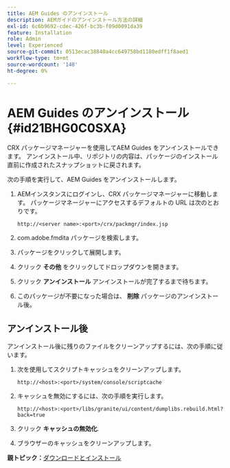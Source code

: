 ```yaml
---
title: AEM Guides のアンインストール
description: AEMガイドのアンインストール方法の詳細
exl-id: 6c6b9692-cdec-426f-bc3b-f09d0091da39
feature: Installation
role: Admin
level: Experienced
source-git-commit: 0513ecac38840a4cc649758bd1180edff1f8aed1
workflow-type: tm+mt
source-wordcount: '148'
ht-degree: 0%

---
```


# AEM Guides のアンインストール {#id21BHG0C0SXA}

CRX パッケージマネージャーを使用してAEM Guides をアンインストールできます。 アンインストール中、リポジトリの内容は、パッケージのインストール直前に作成されたスナップショットに戻されます。

次の手順を実行して、AEM Guides をアンインストールします。

1. AEMインスタンスにログインし、CRX パッケージマネージャーに移動します。 パッケージマネージャーにアクセスするデフォルトの URL は次のとおりです。

   ```http
   http://<server name>:<port>/crx/packmgr/index.jsp
   ```

1. com.adobe.fmdita パッケージを検索します。
1. パッケージをクリックして展開します。
1. クリック **その他** をクリックしてドロップダウンを開きます。
1. クリック **アンインストール** アンインストールが完了するまで待ちます。
1. このパッケージが不要になった場合は、 **削除** パッケージのアンインストール後。

## アンインストール後

アンインストール後に残りのファイルをクリーンアップするには、次の手順に従います。

1. 次を使用してスクリプトキャッシュをクリーンアップします。

   ```http
   http://<host>:<port>/system/console/scriptcache
   ```

1. キャッシュを無効にするには、次の手順を実行します。

   ```http
   http://<host>:<port>/libs/granite/ui/content/dumplibs.rebuild.html?back=true
   ```

1. クリック **キャッシュの無効化**.
1. ブラウザーのキャッシュをクリーンアップします。

**親トピック：**[&#x200B;ダウンロードとインストール](download-install.md)
